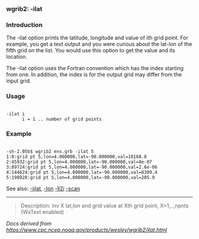 
### wgrib2: -ilat



### Introduction



The -ilat option prints the latitude, longitude and 
value of ith grid point. For example, you get a text output and you
were curious about the lat-lon of the fifth grid on the list. You
would use this option to get the value and its location.

 The -ilat option uses the Fortran convention 
which has the index starting from one. In addition, the index is for the
output grid may differ from the input grid.



### Usage




```

-ilat i
      i = 1 .. number of grid points

```

### Example




```

-sh-2.05b$ wgrib2 ens.grb -ilat 5
1:0:grid pt 5,lon=4.000000,lat=-90.000000,val=18168.8
2:45932:grid pt 5,lon=4.000000,lat=-90.000000,val=8e-07
3:89724:grid pt 5,lon=4.000000,lat=-90.000000,val=2.6e-06
4:144624:grid pt 5,lon=4.000000,lat=-90.000000,val=8309.4
5:198928:grid pt 5,lon=4.000000,lat=-90.000000,val=205.9

```



See also: [-ijlat](./ijlat.html), 
[-lon](./lon.html)
[-ll2i](./ll2i.html)
[-scan](./scan.html)










----

>Description: inv   X      lat,lon and grid value at Xth grid point, X=1,..,npnts (WxText enabled)

_Docs derived from <https://www.cpc.ncep.noaa.gov/products/wesley/wgrib2/ilat.html>_